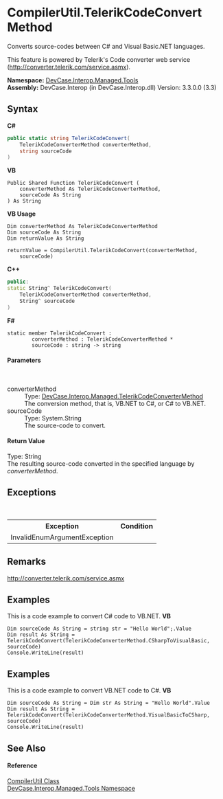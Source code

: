 # CompilerUtil.TelerikCodeConvert Method 
 

Converts source-codes between C# and Visual Basic.NET languages. 

 This feature is powered by Telerik's Code converter web service (<a href="http://converter.telerik.com/service.asmx" target="_blank">http://converter.telerik.com/service.asmx</a>).

**Namespace:**&nbsp;<a href="N_DevCase_Interop_Managed_Tools">DevCase.Interop.Managed.Tools</a><br />**Assembly:**&nbsp;DevCase.Interop (in DevCase.Interop.dll) Version: 3.3.0.0 (3.3)

## Syntax

**C#**<br />
``` C#
public static string TelerikCodeConvert(
	TelerikCodeConverterMethod converterMethod,
	string sourceCode
)
```

**VB**<br />
``` VB
Public Shared Function TelerikCodeConvert ( 
	converterMethod As TelerikCodeConverterMethod,
	sourceCode As String
) As String
```

**VB Usage**<br />
``` VB Usage
Dim converterMethod As TelerikCodeConverterMethod
Dim sourceCode As String
Dim returnValue As String

returnValue = CompilerUtil.TelerikCodeConvert(converterMethod, 
	sourceCode)
```

**C++**<br />
``` C++
public:
static String^ TelerikCodeConvert(
	TelerikCodeConverterMethod converterMethod, 
	String^ sourceCode
)
```

**F#**<br />
``` F#
static member TelerikCodeConvert : 
        converterMethod : TelerikCodeConverterMethod * 
        sourceCode : string -> string 

```


#### Parameters
&nbsp;<dl><dt>converterMethod</dt><dd>Type: <a href="T_DevCase_Interop_Managed_TelerikCodeConverterMethod">DevCase.Interop.Managed.TelerikCodeConverterMethod</a><br />The conversion method, that is, VB.NET to C#, or C# to VB.NET.</dd><dt>sourceCode</dt><dd>Type: System.String<br />The source-code to convert.</dd></dl>

#### Return Value
Type: String<br />The resulting source-code converted in the specified language by *converterMethod*.

## Exceptions
&nbsp;<table><tr><th>Exception</th><th>Condition</th></tr><tr><td>InvalidEnumArgumentException</td><td /></tr></table>

## Remarks
<a href="http://converter.telerik.com/service.asmx" target="_blank">http://converter.telerik.com/service.asmx</a>

## Examples
This is a code example to convert C# code to VB.NET. 
**VB**<br />
``` VB
Dim sourceCode As String = string str = "Hello World";.Value
Dim result As String = TelerikCodeConvert(TelerikCodeConverterMethod.CSharpToVisualBasic, sourceCode)
Console.WriteLine(result)
```


## Examples
This is a code example to convert VB.NET code to C#. 
**VB**<br />
``` VB
Dim sourceCode As String = Dim str As String = "Hello World".Value
Dim result As String = TelerikCodeConvert(TelerikCodeConverterMethod.VisualBasicToCSharp, sourceCode)
Console.WriteLine(result)
```


## See Also


#### Reference
<a href="T_DevCase_Interop_Managed_Tools_CompilerUtil">CompilerUtil Class</a><br /><a href="N_DevCase_Interop_Managed_Tools">DevCase.Interop.Managed.Tools Namespace</a><br />